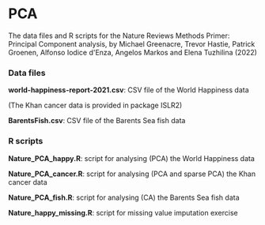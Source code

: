 # PCA
The data files and R scripts for the Nature Reviews Methods Primer: Principal Component analysis, by Michael Greenacre, Trevor Hastie, Patrick Groenen, Alfonso Iodice d'Enza, Angelos Markos and Elena Tuzhilina (2022)

### Data files

**world-happiness-report-2021.csv**: CSV file of the World Happiness data

(The Khan cancer data is provided in package ISLR2)

**BarentsFish.csv**: CSV file of the Barents Sea fish data


### R scripts

**Nature_PCA_happy.R**: script for analysing (PCA) the World Happiness data

**Nature_PCA_cancer.R**: script for analysing (PCA and sparse PCA) the Khan cancer data

**Nature_PCA_fish.R**: script for analysing (CA) the Barents Sea fish data

**Nature_happy_missing.R**: script for missing value imputation exercise
